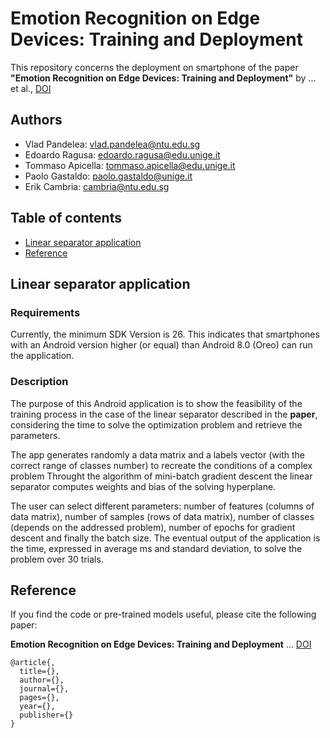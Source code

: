 # Emotion Recognition on Edge Devices: Training and Deployment
This repository concerns the deployment on smartphone of the paper **"Emotion Recognition on Edge Devices: Training and Deployment"** by ... et al., [DOI](...)

## Authors
* Vlad Pandelea: vlad.pandelea@ntu.edu.sg
* Edoardo Ragusa: edoardo.ragusa@edu.unige.it
* Tommaso Apicella: tommaso.apicella@edu.unige.it
* Paolo Gastaldo: paolo.gastaldo@unige.it
* Erik Cambria: cambria@ntu.edu.sg

## Table of contents
* [Linear separator application](#linear-separator-application)
* [Reference](#reference)

## Linear separator application
### Requirements
Currently, the minimum SDK Version is 26. This indicates that smartphones with an Android version higher (or equal) than Android 8.0 (Oreo) can run the application. 

### Description
The purpose of this Android application is to show the feasibility of the training process in the case of the linear separator described in the **paper**, considering the time to solve the optimization problem and retrieve the parameters.

The app generates randomly a data matrix and a labels vector (with the correct range of classes number) to recreate the conditions of a complex problem
Throught the algorithm of mini-batch gradient descent the linear separator computes weights and bias of the solving hyperplane.

The user can select different parameters: number of features (columns of data matrix), number of samples (rows of data matrix), number of classes (depends on the addressed problem), number of epochs for gradient descent and finally the batch size. The eventual output of the application is the time, expressed in average ms and standard deviation, to solve the problem over 30 trials.
 
## Reference
If you find the code or pre-trained models useful, please cite the following paper:

**Emotion Recognition on Edge Devices: Training and Deployment** ... [DOI](...)

    @article{,
      title={},
      author={},
      journal={},
      pages={},
      year={},
      publisher={}
    }
